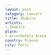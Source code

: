 ```yaml
---
layout: post
category: concert
title: Shakira
artists: 
- Shakira
place: 
- AccorHotels Arena
country: France
city: Paris
---
```



